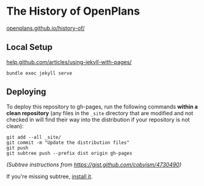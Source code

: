 # The History of OpenPlans

[openplans.github.io/history-of/](http://openplans.github.io/history-of/)


## Local Setup

[help.github.com/articles/using-jekyll-with-pages/](https://help.github.com/articles/using-jekyll-with-pages/)

`bundle exec jekyll serve`


## Deploying

To deploy this repository to gh-pages, run the following commands **within a
clean repository** (any files in the `_site` directory that are modified and
not checked in will find their way into the distribution if your repository 
is not clean):

    git add --all _site/
    git commit -m "Update the distribution files"
    git push
    git subtree push --prefix dist origin gh-pages

*(Subtree instructions from https://gist.github.com/cobyism/4730490)*

If you're missing subtree, [install it](http://engineeredweb.com/blog/how-to-install-git-subtree/).
